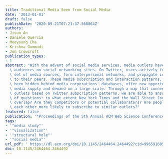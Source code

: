 ```yaml
---
title: Traditional Media Seen from Social Media
date: '2013-01-01'
draft: false
publishDate: '2020-09-21T07:21:37.568864Z'
authors:
- Jisun An
- Daniele Quercia
- Meeyoung Cha
- Krishna Gummadi
- Jon Crowcroft
publication_types:
- 1
abstract: "With the advent of social media services, media outlets have started reaching\
  \ audiences on social-networking sites. On Twitter, users actively follow a wide\
  \ set of media sources, form interpersonal networks, and propagate interesting stories\
  \ to their peers. These media subscription and interaction patterns, which had previously\
  \ been hidden behind media corporations' databases, offer new opportunities to understand\
  \ media supply and demand on a large scale. Through a map that connects 77 media\
  \ outlets based on Twitter subscription patterns, we are able to answer a variety\
  \ of questions: to what extent New York Times and the Wall Street Journal readers\
  \ overlap? Are they competitors or potential collaborators? Are people who know\
  \ each other more likely to subscribe to similar outlets?"
featured: false
publication: '*Proceedings of the 5th Annual ACM Web Science Conference*'
tags:
- '"media study"'
- '"visualization"'
- '"structural hole"'
- '"social media"'
url_pdf: ' https://dl.acm.org/doi/10.1145/2464464.2464492?cid=99659160512'
doi: 10.1145/2464464.2464492
---
```


